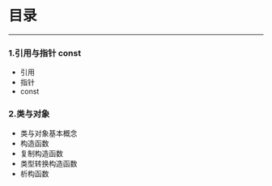 # 目录
***

### 1.引用与指针 const
- 引用
- 指针
- const

### 2.类与对象
- 类与对象基本概念
- 构造函数
- 复制构造函数
- 类型转换构造函数
- 析构函数

